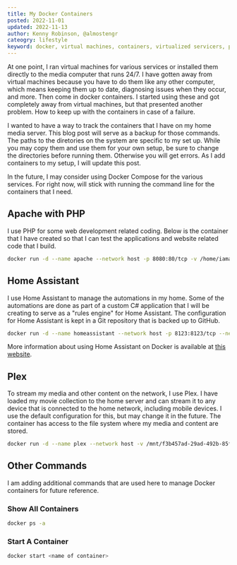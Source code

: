 ```yaml
---
title: My Docker Containers
posted: 2022-11-01
updated: 2022-11-13
author: Kenny Robinson, @almostengr
cateogry: lifestyle
keyword: docker, virtual machines, containers, virtualized servicers, plex, home assistant
---
```


At one point, I ran virtual machines for various services or installed them directly to the media computer 
that runs 24/7. I have gotten away from virtual machines because you have to do them like any other computer,
which means keeping them up to date, diagnosing issues when they occur, and more. Then come
in docker containers. I started using these and got completely away from virtual machines, but 
that presented another problem. How to keep up with the containers in case of a failure. 

I wanted to have a way to track the containers that I have on my home media server. This blog post will serve
as a backup for those commands. The paths to the diretories on the system are specific to my set up.
While you may copy them and use them for your own setup, be sure to change the directories before 
running them. Otherwise you will get errors. As I add containers to my setup, I will update this post.

In the future, I may consider using Docker Compose for the various services. For right now, will stick
with running the command line for the containers that I need.

## Apache with PHP

I use PHP for some web development related coding. Below is the container that I have created so that I can 
test the applications and website related code that I build.

```bash
docker run -d --name apache --network host -p 8080:80/tcp -v /home/iamadmin/www:/var/www php:apache
```

## Home Assistant

I use Home Assistant to manage the automations in my home. Some of the automations are done as part of 
a custom C# application that I will be creating to serve as a "rules engine" for Home Assistant. The 
configuration for Home Assistant is kept in a Git repository that is backed up to GitHub.

```bash
docker run -d --name homeassistant --network host -p 8123:8123/tcp --network-alias homeassistant -h homeassistant -e TZ="America/Chicago" -v /home/iamadmin/haconfig:/config ghcr.io/home-assistant/home-assistant:stable
```

More information about using Home Assistant on Docker is available at
<a href="https://www.home-assistant.io/installation/alternative/#docker-compose" target="_blank">this website</a>.

## Plex

To stream my media and other content on the network, I use Plex. I have loaded my movie collection to the home 
server and can stream it to any device that is connected to the home network, including mobile devices. I
use the default configuration for this, but may change it in the future. The container has access to the file 
system where my media and content are stored.

```bash
docker run -d --name plex --network host -v /mnt/f3b457ad-29ad-492b-85ff-6e4c9719f3de/:/data -e TZ="America/Chicago" -p 32400:32400/tcp -h plexmedia plexinc/pms-docker 
```

## Other Commands

I am adding additional commands that are used here to manage Docker containers for future reference. 

### Show All Containers

```bash
docker ps -a
```

### Start A Container

```bash
docker start <name of container>
```
